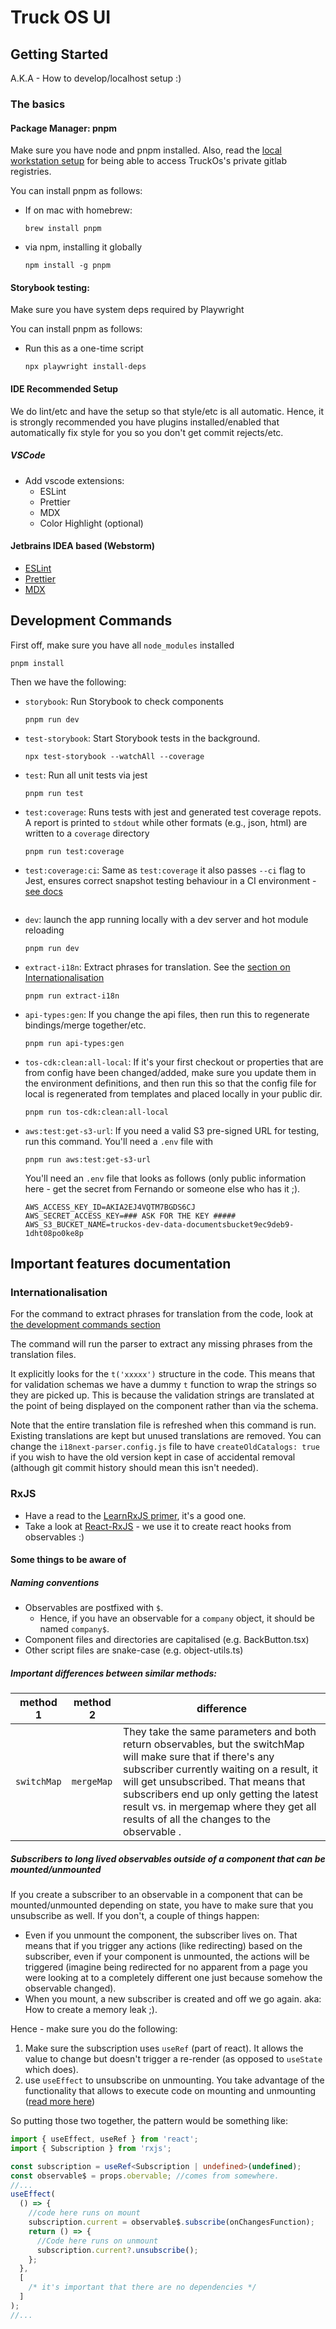# Truck OS UI

## Getting Started

A.K.A - How to develop/localhost setup :)

### The basics

#### Package Manager: pnpm

Make sure you have node and pnpm installed.
Also, read the [local workstation setup](https://gitlab.com/truckos/code/baseinfra/truckos-package-registry) for
being able to access TruckOs's private gitlab registries.

You can install pnpm as follows:

- If on mac with homebrew:
  ```shell
  brew install pnpm
  ```
- via npm, installing it globally
  ```shell
  npm install -g pnpm
  ```
#### Storybook testing:
Make sure you have system deps required by Playwright 

You can install pnpm as follows:

- Run this as a one-time script
  ```shell
  npx playwright install-deps
  ```
#### IDE Recommended Setup

We do lint/etc and have the setup so that style/etc is all automatic. Hence, it is strongly recommended
you have plugins installed/enabled that automatically fix style for you so you don't get commit rejects/etc.

##### VSCode

- Add vscode extensions:
    - ESLint
    - Prettier
    - MDX
    - Color Highlight (optional)

#### Jetbrains IDEA based (Webstorm)

- [ESLint](https://www.jetbrains.com/help/webstorm/eslint.html#ws_js_eslint_verify_code)
- [Prettier](https://prettier.io/docs/en/webstorm.html)
- [MDX](https://plugins.jetbrains.com/plugin/14944-mdx)

## Development Commands

First off, make sure you have all `node_modules` installed

```shell
pnpm install
```

Then we have the following:

- `storybook`: Run Storybook to check components
  ```shell
  pnpm run dev
  ```
- `test-storybook`: Start Storybook tests in the background.
  ```shell
  npx test-storybook --watchAll --coverage
  ```
- `test`: Run all unit tests via jest
  ```shell
  pnpm run test
  ```
- `test:coverage`: Runs tests with jest and generated test coverage repots. A report is printed to `stdout` while other formats (e.g., json, html) are written to a `coverage` directory
  ```shell
  pnpm run test:coverage
  ```
- `test:coverage:ci`: Same as `test:coverage` it also passes `--ci` flag to Jest, ensures correct snapshot testing behaviour in a CI environment - [see docs](https://jestjs.io/docs/cli#--ci)
  ```
- `dev`: launch the app running locally with a dev server and hot module reloading
  ```shell
  pnpm run dev
  ```
- `extract-i18n`: Extract phrases for translation. See
  the [section on Internationalisation](#internationalisation)
  ```shell
  pnpm run extract-i18n
  ```
- `api-types:gen`: If you change the api files, then run this to regenerate bindings/merge together/etc.
  ```shell
  pnpm run api-types:gen
  ```
- `tos-cdk:clean:all-local`: If it's your first checkout or properties that are from config have been changed/added,
  make sure you update them in the environment definitions, and then run this so that the config file for local is
  regenerated from templates and placed locally in your public dir.
  ```shell
  pnpm run tos-cdk:clean:all-local
  ```
- `aws:test:get-s3-url`: If you need a valid S3 pre-signed URL for testing, run this command. You'll need a
  `.env` file with
  ```shell
  pnpm run aws:test:get-s3-url
  ```
  You'll need an `.env` file that looks as follows (only public information here - get the secret from Fernando or
  someone else who has it ;).
  ```properties
  AWS_ACCESS_KEY_ID=AKIA2EJ4VQTM7BGDS6CJ
  AWS_SECRET_ACCESS_KEY=### ASK FOR THE KEY #####
  AWS_S3_BUCKET_NAME=truckos-dev-data-documentsbucket9ec9deb9-1dht08po0ke8p
  ```

## Important features documentation

### Internationalisation

For the command to extract phrases for translation from the code, look
at [the development commands section](#development-commands)

The command will run the parser to extract any missing phrases from the translation files.

It explicitly looks for the `t('xxxxx')` structure in the code. This means that for validation schemas we have a
dummy `t` function to wrap the strings so they are picked up. This is because the validation strings are translated
at the point of being displayed on the component rather than via the schema.

Note that the entire translation file is refreshed when this command is run. Existing translations are kept but unused
translations are removed. You can change the `i18next-parser.config.js` file to have `createOldCatalogs: true` if you
wish to have the old version kept in case of accidental removal (although git commit history should mean this isn't
needed).

### RxJS

- Have a read to the [LearnRxJS primer](https://www.learnrxjs.io/learn-rxjs/concepts/rxjs-primer), it's a good one.
- Take a look at [React-RxJS](https://react-rxjs.org/) - we use it to create react hooks from observables :)

#### Some things to be aware of

##### Naming conventions

- Observables are postfixed with `$`.
    - Hence, if you have an observable for a `company` object, it should be named `company$`.
- Component files and directories are capitalised (e.g. BackButton.tsx)
- Other script files are snake-case (e.g. object-utils.ts)

##### Important differences between similar methods:

| method 1    | method 2   | difference                                                                                                                                                                                                                                                                                                                              |
|-------------|------------|-----------------------------------------------------------------------------------------------------------------------------------------------------------------------------------------------------------------------------------------------------------------------------------------------------------------------------------------|
| `switchMap` | `mergeMap` | They take the same parameters and both return observables, but the switchMap will make sure that if there's any subscriber currently waiting on a result, it will get unsubscribed. That means that subscribers end up only getting the latest result vs. in mergemap where they get all results of all the changes to the observable . |

##### Subscribers to long lived observables outside of a component that can be mounted/unmounted

If you create a subscriber to an observable in a component that can be mounted/unmounted depending on state, you have to
make
sure that you unsubscribe as well. If you don't, a couple of things happen:

- Even if you unmount the component, the subscriber lives on. That means that if you trigger any actions (like
  redirecting) based on the
  subscriber, even if your component is unmounted, the actions will be triggered (imagine being redirected for no
  apparent from a page
  you were looking at to a completely different one just because somehow the observable changed).
- When you mount, a new subscriber is created and off we go again. aka: How to create a memory leak ;).

Hence - make sure you do the following:

1. Make sure the subscription uses `useRef` (part of react). It allows the value to change but doesn't trigger
   a re-render (as opposed to `useState` which does).
2. use `useEffect` to unsubscribe on unmounting. You take advantage of the functionality that allows to execute code
   on mounting and unmounting ([read more here](https://reactjs.org/docs/hooks-effect.html))

So putting those two together, the pattern would be something like:

```typescript
import { useEffect, useRef } from 'react';
import { Subscription } from 'rxjs';

const subscription = useRef<Subscription | undefined>(undefined);
const observable$ = props.obervable; //comes from somewhere.
//...
useEffect(
  () => {
    //code here runs on mount
    subscription.current = observable$.subscribe(onChangesFunction);
    return () => {
      //Code here runs on unmount
      subscription.current?.unsubscribe();
    };
  },
  [
    /* it's important that there are no dependencies */
  ]
);
//...
```
